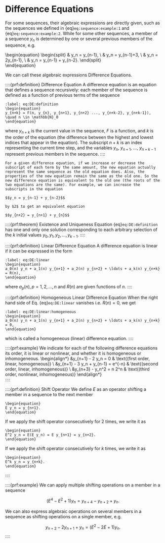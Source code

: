 # Difference Equations

For some sequences, their algebraic expressions are directly given, such as the sequences we defined in {eq}`eq:sequence:example:1` and {eq}`eq:sequence:example:2`. While for some other sequences, a member of a sequence $y_n$ is determined by one or several previous members of the sequence, e.g.

\begin{equation}
\begin{split}
& y_n = y_{n-1}, \\
& y_n = y_{n-1}+3, \\
& y_n = 2y_{n-1}, \\
& y_n = y_{n-1} + y_{n-2}.
\end{split}  
\end{equation}

We can call these algebraic expressions Difference Equations.

::::{prf:definition} Difference Equation
A difference equation is an equation that defines a sequence recursively: each member of the sequence is defined as a function of previous terms of the sequence

```{math}
:label: eq:DE:definition
\begin{equation}
y_{n+k} = F(n, y_{n}, y_{n+1}, y_{n+2} ..., y_{n+k-2}, y_{n+k-1}), \quad n \in \mathbb{N}_0
\end{equation} 
````

where $y_{n+k}$ is the current value in the sequence, $F$ is a function, and $k$ is the order of the equation (the difference between the highest and lowest indices that appear in the equation). The subscript $n+k$ is an index representing the current time step, and the variables $y_{n}$, $y_{n+1}$, $\ldots$, $y_{n+k-1}$ represent previous members in the sequence. 
::::

```{note}
For a given difference equation, if we increase or decrease the subscript of each term by the same amount, the new equation actually represent the same sequence as the old equation does. Also, the properties of the new equation remain the same as the old one. So the new difference equation is equivalent to the old one (the roots of the two equations are the same). For example, we can increase the subscripts in the equation 

$$y_n = y_{n-1} + y_{n-2}$$

by $2$ to get an equivalent equation

$$y_{n+2} = y_{n+1} + y_{n}$$
```

::::{prf:theorem} Existence and Uniqueness
Equation {eq}`eq:DE:definition` has one and only one solution corresponding to each arbitrary selection of the $k$ initial values $y_0, y_1, y_2, \ldots, y_{k-1}$.
::::

::::{prf:definition} Linear Difference Equation
A difference equation is linear if it can be expressed in the form
````{math}  
:label: eq:DE:linear
\begin{equation}
a_0(n) y_n + a_1(n) y_{n+1} + a_2(n) y_{n+2} + \ldots + a_k(n) y_{n+k} = R(n),
\end{equation} 
````
where $a_p(n), p=1,2,\ldots, n$ and $R(n)$ are given functions of $n$.
::::

::::{prf:definition} Homogeneous Linear Difference Equation
When the right hand side of Eq. {eq}`eq:DE:linear` vanishes i.e. $R(n)=0$, we get 
````{math}  
:label: eq:DE:linear:homogeneous
\begin{equation}
a_0(n) y_n + a_1(n) y_{n+1} + a_2(n) y_{n+2} + \ldots + a_k(n) y_{n+k} = 0,
\end{equation} 
````
which is called a homogeneous (linear) difference equation.
::::


::::{prf:example}
We indicate for each of the following difference equations its order, it is linear or nonlinear, and whether it is homogeneous or inhomogeneous.
\begin{align*}
&y_{n+1} - 2 y_n = 0   & \text{(first order, linear, homogeneous)} \\
&y_{n+1} - 3 y_n + y_{n-1} = e^{-n}   & \text{(second order, linear, inhomogeneous)} \\
&y_{n+3} - y_n^2 = n 2^n &  \text{(third order, nonlinear, inhomogeneous)}
\end{align*}    
::::

::::{prf:definition} Shift Operator
We define $E$ as an operator shifting a member in a sequence to the next member
````{math}  
\begin{equation}
E y_n = y_{n+1}.
\end{equation} 
````
If we apply the shift operator consecutively for $2$ times, we write it as
````{math}  
\begin{equation}
E^2 y_n = E(E y_n) = E y_{n+1} = y_{n+2}.
\end{equation} 
````
If we apply the shift operator consecutively for $k$ times, we write it as
````{math}  
\begin{equation}
E^k y_n = y_{n+k}.
\end{equation} 
````    
::::

::::{prf:example}
We can apply multiple shifting operations on a member in a sequence

$$\left(E^4 - E^2 +1 \right) y_n = y_{n+4} - y_{n+2} + y_n.$$

We can also express algebraic operations on several members in a sequence as shifting operations on a single member, e.g.

$$ y_{n+2} - 2y_{n+1} + y_n = \left( E^2 - 2E + 1\right) y_n.  $$
::::


